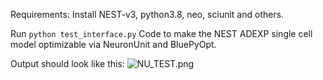 Requirements: Install NEST-v3, python3.8, neo, sciunit and others.

Run
```python test_interface.py```
Code to make the NEST ADEXP single cell model optimizable via NeuronUnit and BluePyOpt.

Output should look like this:
![NU_TEST.png](NU_TEST.png)
